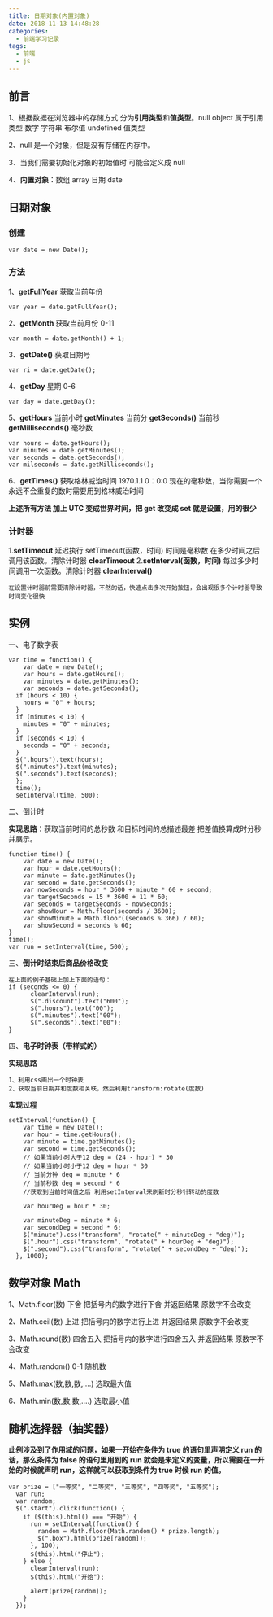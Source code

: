 ```yaml
---
title: 日期对象(内置对象)
date: 2018-11-13 14:48:28
categories:
  - 前端学习记录
tags:
  - 前端
  - js
---
```


## 前言

1、根据数据在浏览器中的存储方式 分为**引用类型**和**值类型**。null object 属于引用类型 数字 字符串 布尔值 undefined 值类型

2、null 是一个对象，但是没有存储在内存中。

3、当我们需要初始化对象的初始值时 可能会定义成 null

4、**内置对象**：数组 array 日期 date

## 日期对象

### 创建

    var date = new Date();

### 方法

1、**getFullYear** 获取当前年份

    var year = date.getFullYear();

2、**getMonth** 获取当前月份 0-11

    var month = date.getMonth() + 1;

3、**getDate()** 获取日期号

    var ri = date.getDate();

4、**getDay** 星期 0-6

    var day = date.getDay();

5、**getHours** 当前小时 **getMinutes** 当前分 **getSeconds()** 当前秒 **getMilliseconds()** 毫秒数

    var hours = date.getHours();
    var minutes = date.getMinutes();
    var seconds = date.getSeconds();
    var milseconds = date.getMilliseconds();

6、**getTimes()** 获取格林威治时间 1970.1.1 0：0:0 现在的毫秒数，当你需要一个永远不会重复的数时需要用到格林威治时间

**上述所有方法 加上 UTC 变成世界时间，把 get 改变成 set 就是设置，用的很少**

### 计时器

1.**setTimeout** 延迟执行 setTimeout(函数，时间) 时间是毫秒数 在多少时间之后调用该函数。清除计时器 **clearTimeout** 2.**setInterval(函数，时间)** 每过多少时间调用一次函数。清除计时器 **clearInterval()**

    在设置计时器前需要清除计时器，不然的话，快速点击多次开始按钮，会出现很多个计时器导致时间变化很快

## 实例

一、电子数字表

    var time = function() {
        var date = new Date();
        var hours = date.getHours();
        var minutes = date.getMinutes();
        var seconds = date.getSeconds();
      if (hours < 10) {
        hours = "0" + hours;
      }
      if (minutes < 10) {
        minutes = "0" + minutes;
      }
      if (seconds < 10) {
        seconds = "0" + seconds;
      }
      $(".hours").text(hours);
      $(".minutes").text(minutes);
      $(".seconds").text(seconds);
      };
      time();
      setInterval(time, 500);

二、倒计时

**实现思路**：获取当前时间的总秒数 和目标时间的总描述最差 把差值换算成时分秒并展示。

    function time() {
        var date = new Date();
        var hour = date.getHours();
        var minute = date.getMinutes();
        var second = date.getSeconds();
        var nowSeconds = hour * 3600 + minute * 60 + second;
        var targetSeconds = 15 * 3600 + 11 * 60;
        var seconds = targetSeconds - nowSeconds;
        var showHour = Math.floor(seconds / 3600);
        var showMinute = Math.floor((seconds % 366) / 60);
        var showSecond = seconds % 60;
    }
    time();
    var run = setInterval(time, 500);

三、**倒计时结束后商品价格改变**

    在上面的例子基础上加上下面的语句：
    if (seconds <= 0) {
          clearInterval(run);
          $(".discount").text("600");
          $(".hours").text("00");
          $(".minutes").text("00");
          $(".seconds").text("00");
    }

四、**电子时钟表（带样式的）**

**实现思路**

    1、利用css画出一个时钟表
    2、获取当前日期并和度数相关联，然后利用transform:rotate(度数)

**实现过程**

    setInterval(function() {
        var time = new Date();
        var hour = time.getHours();
        var minute = time.getMinutes();
        var second = time.getSeconds();
        // 如果当前小时大于12 deg = (24 - hour) * 30
        // 如果当前小时小于12 deg = hour * 30
        // 当前分钟 deg = minute * 6
        // 当前秒数 deg = second * 6
        //获取到当前时间值之后 利用setInterval来刷新时分秒针转动的度数

        var hourDeg = hour * 30;

        var minuteDeg = minute * 6;
        var secondDeg = second * 6;
        $("minute").css("transform", "rotate(" + minuteDeg + "deg)");
        $(".hour").css("transform", "rotate(" + hourDeg + "deg)");
        $(".second").css("transform", "rotate(" + secondDeg + "deg)");
      }, 1000);

## 数学对象 Math

1、Math.floor(数) 下舍 把括号内的数字进行下舍 并返回结果 原数字不会改变

2、Math.ceil(数) 上进 把括号内的数字进行上进 并返回结果 原数字不会改变

3、Math.round(数) 四舍五入 把括号内的数字进行四舍五入 并返回结果 原数字不会改变

4、Math.random() 0-1 随机数

5、Math.max(数,数,数,....) 选取最大值

6、Math.min(数,数,数,....) 选取最小值

## 随机选择器（抽奖器）

**此例涉及到了作用域的问题，如果一开始在条件为 true 的语句里声明定义 run 的话，那么条件为 false 的语句里用到的 run 就会是未定义的变量，所以需要在一开始的时候就声明 run，这样就可以获取到条件为 true 时候 run 的值。**

    var prize = ["一等奖", "二等奖", "三等奖", "四等奖", "五等奖"];
      var run;
      var random;
      $(".start").click(function() {
        if ($(this).html() === "开始") {
          run = setInterval(function() {
            random = Math.floor(Math.random() * prize.length);
            $(".box").html(prize[random]);
          }, 100);
          $(this).html("停止");
        } else {
          clearInterval(run);
          $(this).html("开始");

          alert(prize[random]);
        }
      });
